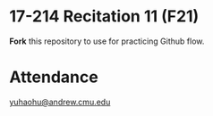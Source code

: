 # 17-214 Recitation 11 (F21)
**Fork** this repository to use for practicing Github flow.

# Attendance
yuhaohu@andrew.cmu.edu